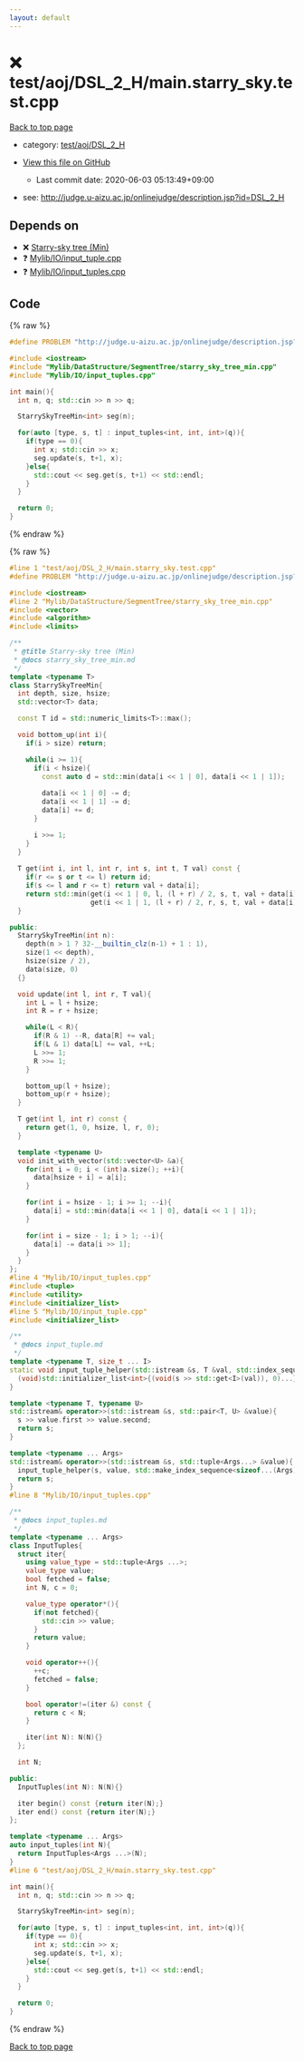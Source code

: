 ```yaml
---
layout: default
---
```


<!-- mathjax config similar to math.stackexchange -->
<script type="text/javascript" async
  src="https://cdnjs.cloudflare.com/ajax/libs/mathjax/2.7.5/MathJax.js?config=TeX-MML-AM_CHTML">
</script>
<script type="text/x-mathjax-config">
  MathJax.Hub.Config({
    TeX: { equationNumbers: { autoNumber: "AMS" }},
    tex2jax: {
      inlineMath: [ ['$','$'] ],
      processEscapes: true
    },
    "HTML-CSS": { matchFontHeight: false },
    displayAlign: "left",
    displayIndent: "2em"
  });
</script>

<script type="text/javascript" src="https://cdnjs.cloudflare.com/ajax/libs/jquery/3.4.1/jquery.min.js"></script>
<script src="https://cdn.jsdelivr.net/npm/jquery-balloon-js@1.1.2/jquery.balloon.min.js" integrity="sha256-ZEYs9VrgAeNuPvs15E39OsyOJaIkXEEt10fzxJ20+2I=" crossorigin="anonymous"></script>
<script type="text/javascript" src="../../../../assets/js/copy-button.js"></script>
<link rel="stylesheet" href="../../../../assets/css/copy-button.css" />


# :x: test/aoj/DSL_2_H/main.starry_sky.test.cpp

<a href="../../../../index.html">Back to top page</a>

* category: <a href="../../../../index.html#dff63cd4dbbcc206af021772ba80d157">test/aoj/DSL_2_H</a>
* <a href="{{ site.github.repository_url }}/blob/master/test/aoj/DSL_2_H/main.starry_sky.test.cpp">View this file on GitHub</a>
    - Last commit date: 2020-06-03 05:13:49+09:00


* see: <a href="http://judge.u-aizu.ac.jp/onlinejudge/description.jsp?id=DSL_2_H">http://judge.u-aizu.ac.jp/onlinejudge/description.jsp?id=DSL_2_H</a>


## Depends on

* :x: <a href="../../../../library/Mylib/DataStructure/SegmentTree/starry_sky_tree_min.cpp.html">Starry-sky tree (Min)</a>
* :question: <a href="../../../../library/Mylib/IO/input_tuple.cpp.html">Mylib/IO/input_tuple.cpp</a>
* :question: <a href="../../../../library/Mylib/IO/input_tuples.cpp.html">Mylib/IO/input_tuples.cpp</a>


## Code

<a id="unbundled"></a>
{% raw %}
```cpp
#define PROBLEM "http://judge.u-aizu.ac.jp/onlinejudge/description.jsp?id=DSL_2_H"

#include <iostream>
#include "Mylib/DataStructure/SegmentTree/starry_sky_tree_min.cpp"
#include "Mylib/IO/input_tuples.cpp"

int main(){
  int n, q; std::cin >> n >> q;

  StarrySkyTreeMin<int> seg(n);

  for(auto [type, s, t] : input_tuples<int, int, int>(q)){
    if(type == 0){
      int x; std::cin >> x;
      seg.update(s, t+1, x);
    }else{
      std::cout << seg.get(s, t+1) << std::endl;
    }
  }

  return 0;
}

```
{% endraw %}

<a id="bundled"></a>
{% raw %}
```cpp
#line 1 "test/aoj/DSL_2_H/main.starry_sky.test.cpp"
#define PROBLEM "http://judge.u-aizu.ac.jp/onlinejudge/description.jsp?id=DSL_2_H"

#include <iostream>
#line 2 "Mylib/DataStructure/SegmentTree/starry_sky_tree_min.cpp"
#include <vector>
#include <algorithm>
#include <limits>

/**
 * @title Starry-sky tree (Min)
 * @docs starry_sky_tree_min.md
 */
template <typename T>
class StarrySkyTreeMin{
  int depth, size, hsize;
  std::vector<T> data;

  const T id = std::numeric_limits<T>::max();

  void bottom_up(int i){
    if(i > size) return;

    while(i >= 1){
      if(i < hsize){
        const auto d = std::min(data[i << 1 | 0], data[i << 1 | 1]);
        
        data[i << 1 | 0] -= d;
        data[i << 1 | 1] -= d;
        data[i] += d;
      }

      i >>= 1;
    }
  }
  
  T get(int i, int l, int r, int s, int t, T val) const {
    if(r <= s or t <= l) return id;
    if(s <= l and r <= t) return val + data[i];
    return std::min(get(i << 1 | 0, l, (l + r) / 2, s, t, val + data[i]),
                    get(i << 1 | 1, (l + r) / 2, r, s, t, val + data[i]));
  }

public:
  StarrySkyTreeMin(int n):
    depth(n > 1 ? 32-__builtin_clz(n-1) + 1 : 1),
    size(1 << depth),
    hsize(size / 2),    
    data(size, 0)
  {}

  void update(int l, int r, T val){
    int L = l + hsize;
    int R = r + hsize;

    while(L < R){
      if(R & 1) --R, data[R] += val;
      if(L & 1) data[L] += val, ++L;
      L >>= 1;
      R >>= 1;
    }

    bottom_up(l + hsize);
    bottom_up(r + hsize);
  }

  T get(int l, int r) const {
    return get(1, 0, hsize, l, r, 0);
  }

  template <typename U>
  void init_with_vector(std::vector<U> &a){
    for(int i = 0; i < (int)a.size(); ++i){
      data[hsize + i] = a[i];
    }

    for(int i = hsize - 1; i >= 1; --i){
      data[i] = std::min(data[i << 1 | 0], data[i << 1 | 1]);
    }

    for(int i = size - 1; i > 1; --i){
      data[i] -= data[i >> 1];
    }
  }
};
#line 4 "Mylib/IO/input_tuples.cpp"
#include <tuple>
#include <utility>
#include <initializer_list>
#line 5 "Mylib/IO/input_tuple.cpp"
#include <initializer_list>

/**
 * @docs input_tuple.md
 */
template <typename T, size_t ... I>
static void input_tuple_helper(std::istream &s, T &val, std::index_sequence<I...>){
  (void)std::initializer_list<int>{(void(s >> std::get<I>(val)), 0)...};
}

template <typename T, typename U>
std::istream& operator>>(std::istream &s, std::pair<T, U> &value){
  s >> value.first >> value.second;
  return s;
}

template <typename ... Args>
std::istream& operator>>(std::istream &s, std::tuple<Args...> &value){
  input_tuple_helper(s, value, std::make_index_sequence<sizeof...(Args)>());
  return s;
}
#line 8 "Mylib/IO/input_tuples.cpp"

/**
 * @docs input_tuples.md
 */
template <typename ... Args>
class InputTuples{
  struct iter{
    using value_type = std::tuple<Args ...>;
    value_type value;
    bool fetched = false;
    int N, c = 0;

    value_type operator*(){
      if(not fetched){
        std::cin >> value;
      }
      return value;
    }

    void operator++(){
      ++c;
      fetched = false;
    }

    bool operator!=(iter &) const {
      return c < N;
    }

    iter(int N): N(N){}
  };

  int N;

public:
  InputTuples(int N): N(N){}

  iter begin() const {return iter(N);}
  iter end() const {return iter(N);}
};

template <typename ... Args>
auto input_tuples(int N){
  return InputTuples<Args ...>(N);
}
#line 6 "test/aoj/DSL_2_H/main.starry_sky.test.cpp"

int main(){
  int n, q; std::cin >> n >> q;

  StarrySkyTreeMin<int> seg(n);

  for(auto [type, s, t] : input_tuples<int, int, int>(q)){
    if(type == 0){
      int x; std::cin >> x;
      seg.update(s, t+1, x);
    }else{
      std::cout << seg.get(s, t+1) << std::endl;
    }
  }

  return 0;
}

```
{% endraw %}

<a href="../../../../index.html">Back to top page</a>

